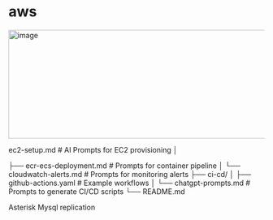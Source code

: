 # aws
<img width="864" height="214" alt="image" src="https://github.com/user-attachments/assets/d6ad2628-6f72-489c-a39c-f1285201b11f" />

ec2-setup.md            # AI Prompts for EC2 provisioning │  

├── ecr-ecs-deployment.md   # Prompts for container pipeline │   └── cloudwatch-alerts.md    # Prompts for monitoring alerts ├── ci-cd/ │   ├── github-actions.yaml     # Example workflows │   └── chatgpt-prompts.md      # Prompts to generate CI/CD scripts └── README.md

Asterisk Mysql replication
